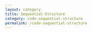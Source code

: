 ```yaml
---
layout: category
title: Sequential-Structure
category: code-sequential-structure
permalink: /code-sequential-structure
---
```

